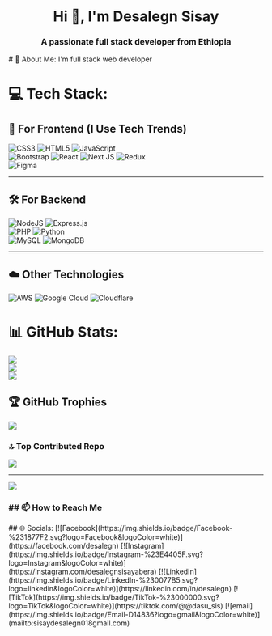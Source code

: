 <h1 align="center">Hi 👋, I'm Desalegn Sisay</h1>
<h3 align="center">A passionate full stack developer from Ethiopia</h3>
# 💫 About Me:
I'm full stack web developer




# 💻 Tech Stack:

## 🚀 For Frontend (I Use Tech Trends)
![CSS3](https://img.shields.io/badge/css3-%231572B6.svg?style=for-the-badge&logo=css3&logoColor=white) 
![HTML5](https://img.shields.io/badge/html5-%23E34F26.svg?style=for-the-badge&logo=html5&logoColor=white) 
![JavaScript](https://img.shields.io/badge/javascript-%23323330.svg?style=for-the-badge&logo=javascript&logoColor=%23F7DF1E)  
![Bootstrap](https://img.shields.io/badge/bootstrap-%238511FA.svg?style=for-the-badge&logo=bootstrap&logoColor=white) 
![React](https://img.shields.io/badge/react-%2320232a.svg?style=for-the-badge&logo=react&logoColor=%2361DAFB) 
![Next JS](https://img.shields.io/badge/Next-black?style=for-the-badge&logo=next.js&logoColor=white) 
![Redux](https://img.shields.io/badge/redux-%23593d88.svg?style=for-the-badge&logo=redux&logoColor=white)  
![Figma](https://img.shields.io/badge/figma-%23F24E1E.svg?style=for-the-badge&logo=figma&logoColor=white)  

---

## 🛠️ For Backend
![NodeJS](https://img.shields.io/badge/node.js-6DA55F?style=for-the-badge&logo=node.js&logoColor=white) 
![Express.js](https://img.shields.io/badge/express.js-%23404d59.svg?style=for-the-badge&logo=express&logoColor=%2361DAFB)  
![PHP](https://img.shields.io/badge/php-%23777BB4.svg?style=for-the-badge&logo=php&logoColor=white) 
![Python](https://img.shields.io/badge/python-3670A0?style=for-the-badge&logo=python&logoColor=ffdd54)  
![MySQL](https://img.shields.io/badge/mysql-4479A1.svg?style=for-the-badge&logo=mysql&logoColor=white) 
![MongoDB](https://img.shields.io/badge/MongoDB-%234ea94b.svg?style=for-the-badge&logo=mongodb&logoColor=white)  

---

## ☁️ Other Technologies
![AWS](https://img.shields.io/badge/AWS-%23FF9900.svg?style=for-the-badge&logo=amazon-aws&logoColor=white) 
![Google Cloud](https://img.shields.io/badge/GoogleCloud-%234285F4.svg?style=for-the-badge&logo=google-cloud&logoColor=white) 
![Cloudflare](https://img.shields.io/badge/Cloudflare-F38020?style=for-the-badge&logo=Cloudflare&logoColor=white)  

# 📊 GitHub Stats:
![](https://github-readme-stats.vercel.app/api?username=desalegn123&theme=dark&hide_border=false&include_all_commits=false&count_private=false)<br/>
![](https://github-readme-streak-stats.herokuapp.com/?user=desalegn123&theme=dark&hide_border=false)<br/>
![](https://github-readme-stats.vercel.app/api/top-langs/?username=desalegn123&theme=dark&hide_border=false&include_all_commits=false&count_private=false&layout=compact)

## 🏆 GitHub Trophies
![](https://github-profile-trophy.vercel.app/?username=desalegn123&theme=radical&no-frame=false&no-bg=true&margin-w=4)



### 🔝 Top Contributed Repo
![](https://github-contributor-stats.vercel.app/api?username=desalegn123&limit=5&theme=dark&combine_all_yearly_contributions=true)

---
[![](https://visitcount.itsvg.in/api?id=desalegn123&icon=0&color=0)](https://visitcount.itsvg.in)


<!-- Proudly created with GPRM ( https://gprm.itsvg.in ) -->
<h3>## 📫 How to Reach Me </h3>
## 🌐 Socials:
[![Facebook](https://img.shields.io/badge/Facebook-%231877F2.svg?logo=Facebook&logoColor=white)](https://facebook.com/desalegn) [![Instagram](https://img.shields.io/badge/Instagram-%23E4405F.svg?logo=Instagram&logoColor=white)](https://instagram.com/desalegnsisayabera) [![LinkedIn](https://img.shields.io/badge/LinkedIn-%230077B5.svg?logo=linkedin&logoColor=white)](https://linkedin.com/in/desalegn) [![TikTok](https://img.shields.io/badge/TikTok-%23000000.svg?logo=TikTok&logoColor=white)](https://tiktok.com/@@dasu_sis) [![email](https://img.shields.io/badge/Email-D14836?logo=gmail&logoColor=white)](mailto:sisaydesalegn018gmail.com) 
